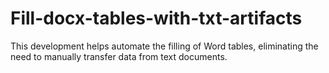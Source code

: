 # Fill-docx-tables-with-txt-artifacts
This development helps automate the filling of Word tables, eliminating the need to manually transfer data from text documents.
